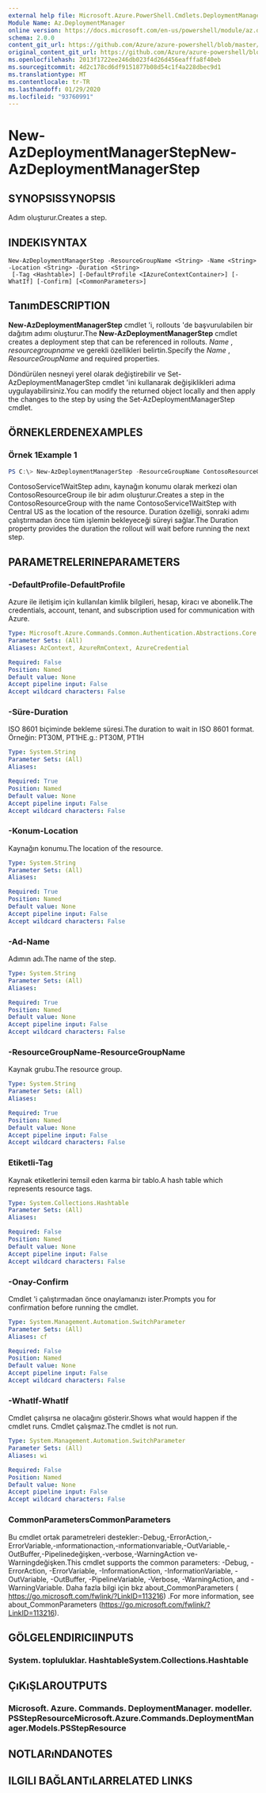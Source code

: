 ```yaml
---
external help file: Microsoft.Azure.PowerShell.Cmdlets.DeploymentManager.dll-Help.xml
Module Name: Az.DeploymentManager
online version: https://docs.microsoft.com/en-us/powershell/module/az.deploymentmanager/new-azdeploymentmanagerstep
schema: 2.0.0
content_git_url: https://github.com/Azure/azure-powershell/blob/master/src/DeploymentManager/DeploymentManager/help/New-AzDeploymentManagerStep.md
original_content_git_url: https://github.com/Azure/azure-powershell/blob/master/src/DeploymentManager/DeploymentManager/help/New-AzDeploymentManagerStep.md
ms.openlocfilehash: 2013f1722ee246db023f4d26d456eafffa8f40eb
ms.sourcegitcommit: 4d2c178cd6df9151877b08d54c1f4a228dbec9d1
ms.translationtype: MT
ms.contentlocale: tr-TR
ms.lasthandoff: 01/29/2020
ms.locfileid: "93760991"
---
```

# <span data-ttu-id="aaa94-101">New-AzDeploymentManagerStep</span><span class="sxs-lookup"><span data-stu-id="aaa94-101">New-AzDeploymentManagerStep</span></span>

## <span data-ttu-id="aaa94-102">SYNOPSIS</span><span class="sxs-lookup"><span data-stu-id="aaa94-102">SYNOPSIS</span></span>
<span data-ttu-id="aaa94-103">Adım oluşturur.</span><span class="sxs-lookup"><span data-stu-id="aaa94-103">Creates a step.</span></span>

## <span data-ttu-id="aaa94-104">INDEKI</span><span class="sxs-lookup"><span data-stu-id="aaa94-104">SYNTAX</span></span>

```
New-AzDeploymentManagerStep -ResourceGroupName <String> -Name <String> -Location <String> -Duration <String>
 [-Tag <Hashtable>] [-DefaultProfile <IAzureContextContainer>] [-WhatIf] [-Confirm] [<CommonParameters>]
```

## <span data-ttu-id="aaa94-105">Tanım</span><span class="sxs-lookup"><span data-stu-id="aaa94-105">DESCRIPTION</span></span>
<span data-ttu-id="aaa94-106">**New-AzDeploymentManagerStep** cmdlet 'i, rollouts 'de başvurulabilen bir dağıtım adımı oluşturur.</span><span class="sxs-lookup"><span data-stu-id="aaa94-106">The **New-AzDeploymentManagerStep** cmdlet creates a deployment step that can be referenced in rollouts.</span></span>
<span data-ttu-id="aaa94-107">*Name* , *resourcegroupname* ve gerekli özellikleri belirtin.</span><span class="sxs-lookup"><span data-stu-id="aaa94-107">Specify the *Name* , *ResourceGroupName* and required properties.</span></span>

<span data-ttu-id="aaa94-108">Döndürülen nesneyi yerel olarak değiştirebilir ve Set-AzDeploymentManagerStep cmdlet 'ini kullanarak değişiklikleri adıma uygulayabilirsiniz.</span><span class="sxs-lookup"><span data-stu-id="aaa94-108">You can modify the returned object locally and then apply the changes to the step by using the Set-AzDeploymentManagerStep cmdlet.</span></span>

## <span data-ttu-id="aaa94-109">ÖRNEKLERDEN</span><span class="sxs-lookup"><span data-stu-id="aaa94-109">EXAMPLES</span></span>

### <span data-ttu-id="aaa94-110">Örnek 1</span><span class="sxs-lookup"><span data-stu-id="aaa94-110">Example 1</span></span>
```powershell
PS C:\> New-AzDeploymentManagerStep -ResourceGroupName ContosoResourceGroup -Name ContosoService1WaitStep -Location "Central US" -Duration PT20M
```

<span data-ttu-id="aaa94-111">ContosoService1WaitStep adını, kaynağın konumu olarak merkezi olan ContosoResourceGroup ile bir adım oluşturur.</span><span class="sxs-lookup"><span data-stu-id="aaa94-111">Creates a step in the ContosoResourceGroup with the name ContosoService1WaitStep with Central US as the location of the resource.</span></span> <span data-ttu-id="aaa94-112">Duration özelliği, sonraki adımı çalıştırmadan önce tüm işlemin bekleyeceği süreyi sağlar.</span><span class="sxs-lookup"><span data-stu-id="aaa94-112">The Duration property provides the duration the rollout will wait before running the next step.</span></span>

## <span data-ttu-id="aaa94-113">PARAMETRELERINE</span><span class="sxs-lookup"><span data-stu-id="aaa94-113">PARAMETERS</span></span>

### <span data-ttu-id="aaa94-114">-DefaultProfile</span><span class="sxs-lookup"><span data-stu-id="aaa94-114">-DefaultProfile</span></span>
<span data-ttu-id="aaa94-115">Azure ile iletişim için kullanılan kimlik bilgileri, hesap, kiracı ve abonelik.</span><span class="sxs-lookup"><span data-stu-id="aaa94-115">The credentials, account, tenant, and subscription used for communication with Azure.</span></span>

```yaml
Type: Microsoft.Azure.Commands.Common.Authentication.Abstractions.Core.IAzureContextContainer
Parameter Sets: (All)
Aliases: AzContext, AzureRmContext, AzureCredential

Required: False
Position: Named
Default value: None
Accept pipeline input: False
Accept wildcard characters: False
```

### <span data-ttu-id="aaa94-116">-Süre</span><span class="sxs-lookup"><span data-stu-id="aaa94-116">-Duration</span></span>
<span data-ttu-id="aaa94-117">ISO 8601 biçiminde bekleme süresi.</span><span class="sxs-lookup"><span data-stu-id="aaa94-117">The duration to wait in ISO 8601 format.</span></span>
<span data-ttu-id="aaa94-118">Örneğin: PT30M, PT1H</span><span class="sxs-lookup"><span data-stu-id="aaa94-118">E.g.: PT30M, PT1H</span></span>

```yaml
Type: System.String
Parameter Sets: (All)
Aliases:

Required: True
Position: Named
Default value: None
Accept pipeline input: False
Accept wildcard characters: False
```

### <span data-ttu-id="aaa94-119">-Konum</span><span class="sxs-lookup"><span data-stu-id="aaa94-119">-Location</span></span>
<span data-ttu-id="aaa94-120">Kaynağın konumu.</span><span class="sxs-lookup"><span data-stu-id="aaa94-120">The location of the resource.</span></span>

```yaml
Type: System.String
Parameter Sets: (All)
Aliases:

Required: True
Position: Named
Default value: None
Accept pipeline input: False
Accept wildcard characters: False
```

### <span data-ttu-id="aaa94-121">-Ad</span><span class="sxs-lookup"><span data-stu-id="aaa94-121">-Name</span></span>
<span data-ttu-id="aaa94-122">Adımın adı.</span><span class="sxs-lookup"><span data-stu-id="aaa94-122">The name of the step.</span></span>

```yaml
Type: System.String
Parameter Sets: (All)
Aliases:

Required: True
Position: Named
Default value: None
Accept pipeline input: False
Accept wildcard characters: False
```

### <span data-ttu-id="aaa94-123">-ResourceGroupName</span><span class="sxs-lookup"><span data-stu-id="aaa94-123">-ResourceGroupName</span></span>
<span data-ttu-id="aaa94-124">Kaynak grubu.</span><span class="sxs-lookup"><span data-stu-id="aaa94-124">The resource group.</span></span>

```yaml
Type: System.String
Parameter Sets: (All)
Aliases:

Required: True
Position: Named
Default value: None
Accept pipeline input: False
Accept wildcard characters: False
```

### <span data-ttu-id="aaa94-125">Etiketli</span><span class="sxs-lookup"><span data-stu-id="aaa94-125">-Tag</span></span>
<span data-ttu-id="aaa94-126">Kaynak etiketlerini temsil eden karma bir tablo.</span><span class="sxs-lookup"><span data-stu-id="aaa94-126">A hash table which represents resource tags.</span></span>

```yaml
Type: System.Collections.Hashtable
Parameter Sets: (All)
Aliases:

Required: False
Position: Named
Default value: None
Accept pipeline input: False
Accept wildcard characters: False
```

### <span data-ttu-id="aaa94-127">-Onay</span><span class="sxs-lookup"><span data-stu-id="aaa94-127">-Confirm</span></span>
<span data-ttu-id="aaa94-128">Cmdlet 'i çalıştırmadan önce onaylamanızı ister.</span><span class="sxs-lookup"><span data-stu-id="aaa94-128">Prompts you for confirmation before running the cmdlet.</span></span>

```yaml
Type: System.Management.Automation.SwitchParameter
Parameter Sets: (All)
Aliases: cf

Required: False
Position: Named
Default value: None
Accept pipeline input: False
Accept wildcard characters: False
```

### <span data-ttu-id="aaa94-129">-WhatIf</span><span class="sxs-lookup"><span data-stu-id="aaa94-129">-WhatIf</span></span>
<span data-ttu-id="aaa94-130">Cmdlet çalışırsa ne olacağını gösterir.</span><span class="sxs-lookup"><span data-stu-id="aaa94-130">Shows what would happen if the cmdlet runs.</span></span>
<span data-ttu-id="aaa94-131">Cmdlet çalışmaz.</span><span class="sxs-lookup"><span data-stu-id="aaa94-131">The cmdlet is not run.</span></span>

```yaml
Type: System.Management.Automation.SwitchParameter
Parameter Sets: (All)
Aliases: wi

Required: False
Position: Named
Default value: None
Accept pipeline input: False
Accept wildcard characters: False
```

### <span data-ttu-id="aaa94-132">CommonParameters</span><span class="sxs-lookup"><span data-stu-id="aaa94-132">CommonParameters</span></span>
<span data-ttu-id="aaa94-133">Bu cmdlet ortak parametreleri destekler:-Debug,-ErrorAction,-ErrorVariable,-ınformationaction,-ınformationvariable,-OutVariable,-OutBuffer,-Pipelinedeğişken,-verbose,-WarningAction ve-Warningdeğişken.</span><span class="sxs-lookup"><span data-stu-id="aaa94-133">This cmdlet supports the common parameters: -Debug, -ErrorAction, -ErrorVariable, -InformationAction, -InformationVariable, -OutVariable, -OutBuffer, -PipelineVariable, -Verbose, -WarningAction, and -WarningVariable.</span></span> <span data-ttu-id="aaa94-134">Daha fazla bilgi için bkz about_CommonParameters ( https://go.microsoft.com/fwlink/?LinkID=113216) .</span><span class="sxs-lookup"><span data-stu-id="aaa94-134">For more information, see about_CommonParameters (https://go.microsoft.com/fwlink/?LinkID=113216).</span></span>

## <span data-ttu-id="aaa94-135">GÖLGELENDIRICI</span><span class="sxs-lookup"><span data-stu-id="aaa94-135">INPUTS</span></span>

### <span data-ttu-id="aaa94-136">System. topluluklar. Hashtable</span><span class="sxs-lookup"><span data-stu-id="aaa94-136">System.Collections.Hashtable</span></span>

## <span data-ttu-id="aaa94-137">ÇıKıŞLAR</span><span class="sxs-lookup"><span data-stu-id="aaa94-137">OUTPUTS</span></span>

### <span data-ttu-id="aaa94-138">Microsoft. Azure. Commands. DeploymentManager. modeller. PSStepResource</span><span class="sxs-lookup"><span data-stu-id="aaa94-138">Microsoft.Azure.Commands.DeploymentManager.Models.PSStepResource</span></span>

## <span data-ttu-id="aaa94-139">NOTLARıNDA</span><span class="sxs-lookup"><span data-stu-id="aaa94-139">NOTES</span></span>

## <span data-ttu-id="aaa94-140">ILGILI BAĞLANTıLAR</span><span class="sxs-lookup"><span data-stu-id="aaa94-140">RELATED LINKS</span></span>
